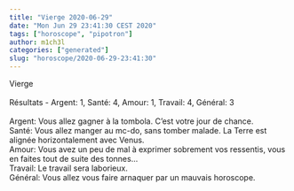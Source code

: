 ```yaml
---
title: "Vierge 2020-06-29"
date: "Mon Jun 29 23:41:30 CEST 2020"
tags: ["horoscope", "pipotron"]
author: m1ch3l
categories: ["generated"]
slug: "horoscope/2020-06-29-23:41:30"
---
```


Vierge<br>
<br>
Résultats - Argent: 1, Santé: 4, Amour: 1, Travail: 4, Général: 3<br>
<br>
Argent:  Vous allez gagner à la tombola. C’est votre jour de chance.<br>
Santé:   Vous allez manger au mc-do, sans tomber malade. La Terre est alignée horizontalement avec Venus.<br>
Amour:   Vous avez un peu de mal à exprimer sobrement vos ressentis, vous en faites tout de suite des tonnes... <br>
Travail: Le travail sera laborieux. <br>
Général: Vous allez vous faire arnaquer par un mauvais horoscope.<br>
